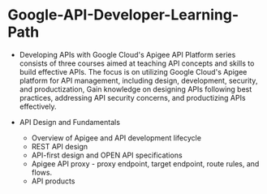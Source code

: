 # Google-API-Developer-Learning-Path

* Developing APIs with Google Cloud's Apigee API Platform series consists of three courses aimed at teaching API concepts and skills to build effective APIs. The focus is on utilizing Google Cloud's Apigee platform for API management, including design, development, security, and productization, Gain knowledge on designing APIs following best practices, addressing API security concerns, and productizing APIs effectively.

* API Design and Fundamentals
  * Overview of Apigee and API development lifecycle
  * REST API design
  * API-first design and OPEN API specifications
  * Apigee API proxy - proxy endpoint, target endpoint, route rules, and flows. 
  * API products
